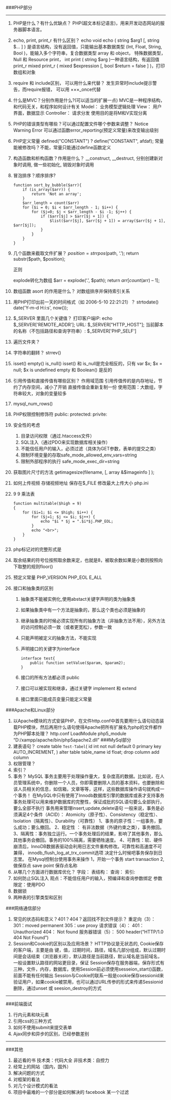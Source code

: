 ###PHP部分
***
1. PHP是什么？有什么优缺点？
    PHP(超文本标记语言)，用来开发动态网站的服务器脚本语言。
2. echo, print, print_r 有什么区别？
    echo void echo ( string $arg1 [, string $... ] ) 是语言结构，没有返回值，只能输出基本数据类型 (Int, Float, String, Bool )，能输入多个字符串，复合数据类型 array 和 object， 特殊数据类型，Null 和 Resource
    print， int print ( string $arg )一种语言结构，有返回值
    print_r mixed print_r ( mixed $expression [, bool $return = false ] )，打印数组和对象
3. require 和 include区别， 可以用什么来代替？
    发生异常时include提示警告，而require报错， 可以用 ×××_once代替
4. 什么是MVC？分别作用是什么?(可以适当的扩展一点)
    MVC是一种程序结构，和代码无关，和程序如何设计有关
    Model： 业务模型逻辑处理
    View： 用户界面，数据显示
    Controller： 请求分发
    使用目的是将M和V实现分离
5. PHP的错误类型有哪些？可以通过配置文件哪个参数来调整？
    Notice
    Warning
    Error
    可以通过函数error_reporting(预定义常量)来改变输出级别
6. PHP定义常量
    defined("CONSTANT") ? define("CONSTANT", afdaf);
    常量能被修改吗？不能，常量只能通过define函数定义
7. 构造函数和析构函数？作用是什么？
    __construct, __destruct, 分别创建新对象时调用, 做一些初始化, 销毁对象时调用
8. 冒泡排序？顺序排序?
    ```
    function sort_by_bubble($arr){
        if (is_array($arr)) {
            return 'Not an array';
        }
        $arr_length = count($arr)
        for ($i = 0; $i < $arr_length - 1; $i++) {
            for ($j=0; $j < $arr_length - $i -1; $j++) {
                if ($arr[$j] > $arr[$j + 1]) {
                    $list($arr[$j], $arr[$j + 1]) = array($arr[$j + 1], $arr[$j]);
                }
            }
        }
    }

    ```
9. 几个函数来截取文件扩展？
    $position = strrpos($path, ‘.’);
    return substr($path, $position);
    
    正则

    explode转化为数组
    $arr = explode(‘.’, $path);
    return $arr[count($arr) – 1];
10. 数组函数 asort  的作用是什么？
    对数组排序并保持索引关系
11. 用PHP打印出前一天的时间格式（如 2006-5-10 22:21:21）？
    strtodate()
    date('Y-m-d H:i:s', now());
12. $_SERVER 里面几个关键值？
    打印客户端IP: echo $_SERVER['REMOTE_ADDR']; 
    URL: $_SERVER["HTTP_HOST"];
    当前脚本的名称（不包括路径和查询字符串）:  $_SERVER['PHP_SELF']
13. 遍历文件夹？
14. 字符串的翻转？
    strrev()
15. isset() empty() is_null()
    isset() 和 is_null是完全相反的，只有 var $x; $x = null; $x is undefined
    empty 和 Boolean() 是反的 
16. 引用传值和直接传值有哪些区别？
    作用域范围
    引用传值传的是内存地址，节约了内存空间，减小了开销
    直接传值会重新复制一份
    使用范围：大数组，字符串较大，对象的变量较多
17. mysql_num_rows()
18. PHP权限控制修饰符
    public:
    protected:
    privite: 
19. 安全性的考虑
    1. 目录访问权限（通过.htaccess文件）
    2. SQL注入（通过PDO来实现数据库相关操作）
    3. 不能信任用户的输入，必须过滤（具体为GET参数，表单的提交之类）
    4. 限制环境变量的存取safe_mode_allowed_env_vars=string
    5. 限制外部程序的执行
        safe_mode_exec_dir=string
21. 获取图片尺寸的方法
    getimagesize(filename, [, array &$imageinfo ] );
22. 如何上传视频
    存储视频地址
    保存在$_FILE
    修改最大上传大小 php.ini
23. 9 9 乘法表
    ```
    function multitable($high = 9)
    {
        for ($i=1; $i <= $high; $i++) {
            for ($j=1; $j <= $i; $j++) {
                echo "$i * $j = ".$i*$j.PHP_EOL;
            }
            echo "<br>";
        }
    }
    ```
24. php标记对的完整形式是
25. <?php echo 8%(-2) ?>
    取余结果的符号位按照取余数来定，也就是8，被取余数如果是小数则按照向下取整的规则floor()
26. 预定义常量
    PHP_VERSION PHP_EOL E_ALL
27. 接口和抽象类的区别
    
    1. 抽象类不能被实例化,使用abstact关键字声明的类为抽象类
    2. 如果抽象类中有一个方法是抽象的，那么这个类也必须是抽象的
    3. 继承抽象类的时候必须实现所有的抽象方法（非抽象方法不用），另外方法的访问控制必须一致（或者更宽松），参数一致
    4. 只能声明被定义的抽象方法，不能实现

    1. 声明接口的关键字为interface
        ```
        interface test{
            public function setValue($param, $param2);
        }
        ```
    2. 接口的所有方法都必须 public
    3. 接口可以被实现和继承，通过关键字 implement 和 extend
    4. 接口里面只能成员变量只能定义常量
    

###Apache和Linux部分
1. 以Apache模块的方式安装PHP，在文件http.conf中首先要用什么语句动态装载PHP模块，然后再用什么语句使得Apache把所有扩展名为php的文件都作为PHP脚本处理？
    http.conf LoadModule php5_module “D:/xampp/apache/bin/php5apache2.dll”
###MySql部分
1. 建表语句？
    create table `Test-Tabel`(
        id int not null default 0 primary key AUTO_INCREMENT,
    )
    alter table table_name id float;
    drop column
    add column
2. 权限管理？
3. 索引？
4. 事务？
    MySQL 事务主要用于处理操作量大，复杂度高的数据。比如说，在人员管理系统中，你删除一个人员，你即需要删除人员的基本资料，也要删除和该人员相关的信息，如信箱，文章等等，这样，这些数据库操作语句就构成一个事务！
在MySQL中只有使用了Innodb数据库引擎的数据库或表才支持事务
事务处理可以用来维护数据库的完整性，保证成批的SQL语句要么全部执行，要么全部不执行
事务用来管理insert,update,delete语句
一般来说，事务是必须满足4个条件（ACID）： Atomicity（原子性）、Consistency（稳定性）、Isolation（隔离性）、Durability（可靠性）
1、事务的原子性：一组事务，要么成功；要么撤回。
2、稳定性 ： 有非法数据（外键约束之类），事务撤回。
3、隔离性：事务独立运行。一个事务处理后的结果，影响了其他事务，那么其他事务会撤回。事务的100%隔离，需要牺牲速度。
4、可靠性：软、硬件崩溃后，InnoDB数据表驱动会利用日志文件重构修改。可靠性和高速度不可兼得， innodb_flush_log_at_trx_commit选项 决定什么时候吧事务保存到日志里。
在Mysql控制台使用事务来操作
1，开始一个事务
start transaction
2, 做保存点
save point 保存点名称
5. 从哪几个方面进行数据库优化？
    字段：
    表结构：
    查询：
    索引:
6. 如何防止SQL注入
    观点：不能信任用户的输入，预编译和查询参数绑定
    参数限定：使用PDO
7. 数据锁
8. 两种表的引擎类型和区别
    
###网络通信部分
1. 常见的状态码和意义？401？404？返回找不到文件提示？
 重定向（3）：
 301：moved permanent
 305：use proxy
 请求错误（4）：
 401： Unauthorized
 404： Not found
 服务器错误（5）：
 500 
 header(“HTTP/1.0 404 Not Found”)
2. Session和Cookie的区别以及应用场景？
HTTP协议是无状态的,
Cookie保存的客户端，主要是由 键，值，过期时间，路径，域名几部分组成，默认过期时间是会话结束（浏览器关闭），默认路径是当前路径，默认域名是当前域名，一般设置默认路径的网站更目录，保证
Session保存在服务器端，保存形式有三种，文件，内存，数据库，使用Session前必须使用sesseion_start()函数，前面不能有任何输出
Session与Cookie的联系一般是cookie保存sessionid来验证用户，如果cookie被禁用，也可以通过URL传参的形式来传递Sessionid
删除，通过unset 或 seesion_destroy的方式

***
###前端面试
1. 行内元素和块元素
2. 引用css的三种方式
3. 如何不使用submit来提交表单
4. Ajax同步和异步的区别，已经参数差别

***
###其他
1. 最近看的书
    技术类：代码大全
    非技术类：自控力
2. 经常上的网站（国内，国外）
3. 解决问题的方式
4. 对框架的看法
5. 对几个设计模式的看法
6. 项目中最难的一个部分是如何解决的
    facebook
    某一个过滤


